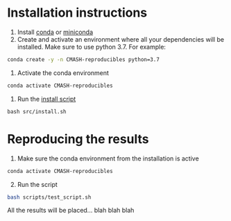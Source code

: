 # Installation instructions
1. Install [conda](https://docs.conda.io/projects/conda/en/latest/user-guide/install/) or [miniconda](https://docs.conda.io/en/latest/miniconda.html)
1. Create and activate an environment where all your dependencies will be installed. Make sure to use python 3.7. For example:
```bash
conda create -y -n CMASH-reproducibles python=3.7
```
1. Activate the conda environment
```bash
conda activate CMASH-reproducibles
```
1. Run the [install script](src/install.sh)
```
bash src/install.sh
```

# Reproducing the results
1. Make sure the conda environment from the installation is active
```bash
conda activate CMASH-reproducibles
```
2. Run the script
```bash
bash scripts/test_script.sh
```
All the results will be placed... blah blah blah